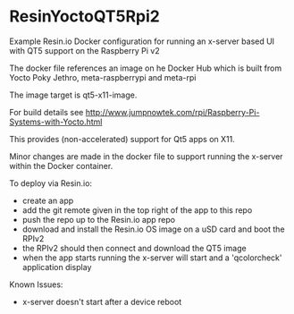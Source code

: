 # ResinYoctoQT5Rpi2

Example Resin.io Docker configuration for running an x-server based UI with QT5 support on the Raspberry Pi v2

The docker file references an image on he Docker Hub which is built from Yocto Poky Jethro, meta-raspberrypi and meta-rpi

The image target is qt5-x11-image. 

For build details see http://www.jumpnowtek.com/rpi/Raspberry-Pi-Systems-with-Yocto.html

This provides (non-accelerated) support for Qt5 apps on X11.

Minor changes are made in the docker file to support running the x-server within the Docker container.

To deploy via Resin.io:

- create an app
- add the git remote given in the top right of the app to this repo
- push the repo up to the Resin.io app repo
- download and install the Resin.io OS image on a uSD card and boot the RPIv2
- the RPIv2 should then connect and download the QT5 image
- when the app starts running the x-server will start and a 'qcolorcheck' application display

Known Issues: 

- x-server doesn't start after a device reboot
